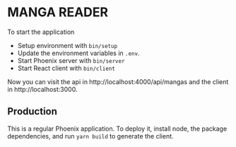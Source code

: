 MANGA READER
=========

To start the application

  * Setup environment with `bin/setup`
  * Update the environment variables in `.env`.
  * Start Phoenix server with `bin/server`
  * Start React client with `bin/client`

Now you can visit the api in http://localhost:4000/api/mangas and the client in http://localhost:3000.

Production
----------

This is a regular Phoenix application. To deploy it, install node, the package dependencies, and run `yarn build` to generate the client.
